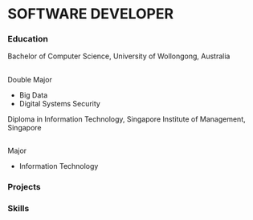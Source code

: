 # SOFTWARE DEVELOPER

### Education
Bachelor of Computer Science, University of Wollongong, Australia 
##
Double Major
  - Big Data
  - Digital Systems Security

Diploma in Information Technology, Singapore Institute of Management, Singapore
##
Major
  - Information Technology

### Projects

### Skills
